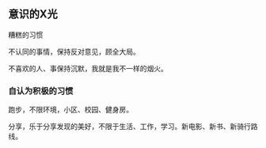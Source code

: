 ## 意识的X光

糟糕的习惯

不认同的事情，保持反对意见，顾全大局。

不喜欢的人、事保持沉默，我就是我不一样的烟火。

### 自认为积极的习惯

跑步，不限环境，小区、校园、健身房。

分享，乐于分享发现的美好，不限于生活、工作，学习。新电影、新书、新骑行路线。

